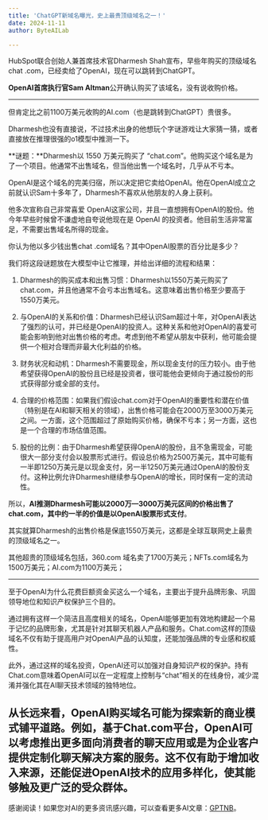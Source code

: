 ```yaml
---
title: 'ChatGPT新域名曝光，史上最贵顶级域名之一！'
date: 2024-11-11
author: ByteAILab

---
```


HubSpot联合创始人兼首席技术官Dharmesh Shah宣布，早些年购买的顶级域名chat .com，已经卖给了OpenAI，现在可以跳转到ChatGPT。

**OpenAI首席执行官Sam Altman**公开确认购买了该域名，没有说收购价格。

---
但肯定比之前1100万美元收购的AI.com（也是跳转到ChatGPT）贵很多。

Dharmesh也没有直接说，不过技术出身的他想玩个字谜游戏让大家猜一猜，或者直接放在推理很强的o1模型中推测一下。

**谜题：**Dharmesh以 1550 万美元购买了 “chat.com”。他购买这个域名是为了一个项目。他通常不出售域名，但当他出售一个域名时，几乎从不亏本。

OpenAI是这个域名的完美归宿，所以决定把它卖给OpenAI。他在OpenAI成立之前就认识Sam十多年了，Dharmesh不喜欢从他朋友的人身上获利。

他多次宣称自己非常喜爱 OpenAI这家公司，并且一直想拥有OpenAI的股份。他今年早些时候曾不谦虚地自夸说他现在是 OpenAI 的投资者。他目前生活非常富足，不需要出售域名所得的现金。

你认为他以多少钱出售chat .com域名？其中OpenAI股票的百分比是多少？

我们将这段谜题放在大模型中让它推理，并给出详细的流程和结果：

1. Dharmesh的购买成本和出售习惯：Dharmesh以1550万美元购买了chat.com，并且他通常不会亏本出售域名。这意味着出售价格至少要高于1550万美元。
   
2. 与OpenAI的关系和价值：Dharmesh已经认识Sam超过十年，对OpenAI表达了强烈的认可，并已经是OpenAI的投资人。这种关系和他对OpenAI的喜爱可能会影响到他对出售价格的考虑。考虑到他不希望从朋友中获利，他可能会提供一个相对合理而非最大化利益的价格。

3. 财务状况和动机：Dharmesh不需要现金，所以现金支付的压力较小。由于他希望获得OpenAI的股份且已经是投资者，很可能他会更倾向于通过股份的形式获得部分或全部的支付。

4. 合理的价格范围：如果我们假设chat.com对于OpenAI的重要性和潜在价值（特别是在AI和聊天相关的领域），出售价格可能会在2000万至3000万美元之间。一方面，这个范围超过了原始购买价格，确保不亏本；另一方面，这也是一个合理的市场估值范围。

5. 股份的比例：由于Dharmesh希望获得OpenAI的股份，且不急需现金，可能很大一部分支付会以股票形式进行。假设总价格为2500万美元，其中可能有一半即1250万美元是以现金支付，另一半1250万美元通过OpenAI的股份支付。这种比例允许Dharmesh继续参与OpenAI的增长，同时保有一定的流动性。

所以，**AI推测Dharmesh可能以2000万—3000万美元区间的价格出售了chat.com，其中约一半的价值是以OpenAI股票形式支付**。

其实就算Dharmesh的出售价格是保底1550万美元，这都是全球互联网史上最贵的顶级域名之一。

其他超贵的顶级域名包括，360.com 域名卖了1700万美元；NFTs.com域名为1500万美元；AI.com为1100万美元；

---
至于OpenAI为什么花费巨额资金买这么一个域名，主要出于提升品牌形象、巩固领导地位和知识产权保护三个目的。

通过拥有这样一个简洁且高度相关的域名，OpenAI能够更加有效地构建起一个易于记忆的品牌形象，尤其是针对其聊天机器人产品和服务。Chat.com这样的顶级域名不仅有助于提高用户对OpenAI产品的认知度，还能加强品牌的专业感和权威性。

此外，通过这样的域名投资，OpenAI还可以加强对自身知识产权的保护。持有Chat.com意味着OpenAI可以在一定程度上控制与“chat”相关的在线身份，减少混淆并强化其在AI聊天技术领域的独特地位。

从长远来看，OpenAI购买域名可能为探索新的商业模式铺平道路。例如，基于Chat.com平台，OpenAI可以考虑推出更多面向消费者的聊天应用或是为企业客户提供定制化聊天解决方案的服务。这不仅有助于增加收入来源，还能促进OpenAI技术的应用多样化，使其能够触及更广泛的受众群体。
---
感谢阅读！如果您对AI的更多资讯感兴趣，可以查看更多AI文章：[GPTNB](https://gptnb.com)。